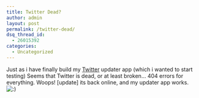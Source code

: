 ```yaml
---
title: Twitter Dead?
author: admin
layout: post
permalink: /twitter-dead/
dsq_thread_id:
  - 26015392
categories:
  - Uncategorized
---
```

Just as i have finally build my [Twitter][1] updater app (which i wanted to start testing) Seems that Twitter is dead, or at least broken&#8230; 404 errors for everything. Woops! [update] its back online, and my updater app works. <img src="http://blog.lotas-smartman.net/wp-includes/images/smilies/icon_smile.gif" alt=":)" class="wp-smiley" />

 [1]: http://www.twitter.com